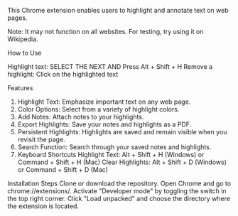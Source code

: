 This Chrome extension enables users to highlight and annotate text on web pages.

Note: It may not function on all websites. For testing, try using it on Wikipedia.

How to Use

Highlight text: SELECT THE NEXT AND Press Alt + Shift + H 
Remove a highlight: Click on the highlighted text

Features

1. Highlight Text: Emphasize important text on any web page.
2. Color Options: Select from a variety of highlight colors.
3. Add Notes: Attach notes to your highlights.
4. Export Highlights: Save your notes and highlights as a PDF.
5. Persistent Highlights: Highlights are saved and remain visible when you revisit the page.
6. Search Function: Search through your saved notes and highlights.
7. Keyboard Shortcuts
Highlight Text: Alt + Shift + H (Windows) or Command + Shift + H (Mac)
Clear Highlights: Alt + Shift + D (Windows) or Command + Shift + D (Mac)


Installation Steps
Clone or download the repository.
Open Chrome and go to chrome://extensions/.
Activate "Developer mode" by toggling the switch in the top right corner.
Click "Load unpacked" and choose the directory where the extension is located.
